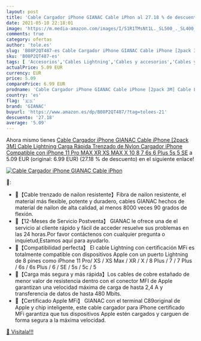```yaml
---
layout: post
title: 'Cable Cargador iPhone GIANAC Cable iPhon al 27.18 % de descuento'
date: 2021-05-10 22:18:01
image: 'https://m.media-amazon.com/images/I/51R1TMsNt1L._SL500_._SL400_.jpg'
comments: true
category: ofertas
author: 'tole.es'
slug: 'B08P2QT487-es Cable Cargador iPhone GIANAC Cable iPhone [2pack 3M] Cable...'
sku: 'B08P2QT487-es'
tags: [ 'Accesorios','Cables Lightning','Cables y accesorios','Cables y conectores','Informática','gianac','iphone', ]
actualPrice: 5.09 EUR
currency: EUR
price: 5.09
comparePrice: 6.99 EUR
prodname: 'Cable Cargador iPhone GIANAC Cable iPhone [2pack 3M] Cable Lightning Carga Rápida Trenzado de Nylon Cargador iPhone Compatible con iPhone 11 Pro MAX XR XS MAX X 10 8 7 6s 6 Plus 5s 5 SE'
country: 'es'
flag: '🇪🇸'
brand: 'GIANAC'
buyurl: 'https://www.amazon.es/dp/B08P2QT487/?tag=tolees-21'
descuento: '27.18'
average: '5.09'
---
```


Ahora mismo tienes [Cable Cargador iPhone GIANAC Cable iPhone [2pack 3M] Cable Lightning Carga Rápida Trenzado de Nylon Cargador iPhone Compatible con iPhone 11 Pro MAX XR XS MAX X 10 8 7 6s 6 Plus 5s 5 SE](https://www.amazon.es/dp/B08P2QT487/?tag=tolees-21) a 5.09 EUR (original: 6.99 EUR) (27.18 %  de descuento) en el siguiente enlace!

[![Cable Cargador iPhone GIANAC Cable iPhon](https://m.media-amazon.com/images/I/51R1TMsNt1L._SL500_._SL400_.jpg)](https://www.amazon.es/dp/B08P2QT487/?tag=tolees-21)

🔎:

- 🎈【Cable trenzado de nailon resistente】Fibra de nailon resistente, el material más flexible, potente y duradero, cables GIANAC hechos de material de nailon de alta calidad, al menos 8000 veces 90 grados de flexión.
- 🎈【12-Meses de Servicio Postventa】 GIANAC le ofrece una de el servicio al cliente rápido y fácil de acceder resuelve sus problemas en las 24 horas.Por favor contáctenos con cualquier pregunta o inquietud,Estamos aquí para ayudarlo.
- 🎈【Compatibilidad perfecta】 El cable Lightning con certificación MFi es totalmente compatible con dispositivos Apple con un puerto Lightning de 8 pines como iPhone 11 Pro/ XS / XS Max / XR / X / 8 Plus / 7 / 7 Plus / 6s / 6s Plus / 6 / SE / 5s / 5c / 5
- 🎈【Carga más segura y más rápida】Los cables de cobre estañado de menor valor de resistencia dentro con el conector MFI de Apple garantizan una velocidad máxima de carga de hasta 2,4 A y transferencia de datos de hasta 480 Mbits.
- 🎈【Certificado Apple MFi】 GIANAC con el terminal C89original de Apple y chip inteligente, este cable cargador para iPhone certificado MFi garantiza que tus dispositivos Apple estén cargados y carguen de forma segura a la máxima velocidad.

[🛒 Visítala!!!](https://www.amazon.es/dp/B08P2QT487/?tag=tolees-21)
